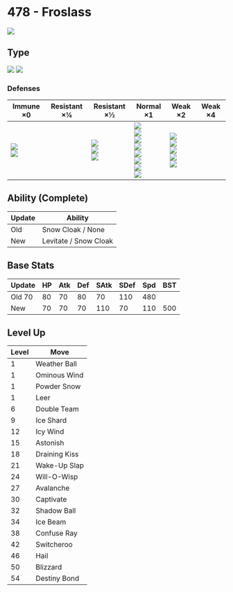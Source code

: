 # 478 - Froslass
![][478]

## Type

![][ice]  ![][ghost]

### Defenses

Immune ×0                        | Resistant ×¼ | Resistant ×½                            | Normal ×1                                                                                                                | Weak ×2                                                             | Weak ×4
---                              | ---          | ---                                     | ---                                                                                                                      | ---                                                                 | ---
![][normal]<br>![][fighting]<br> | &nbsp;       | ![][poison]<br>![][bug]<br>![][ice]<br> | ![][flying]<br>![][ground]<br>![][water]<br>![][grass]<br>![][electric]<br>![][psychic]<br>![][dragon]<br>![][fairy]<br> | ![][rock]<br>![][ghost]<br>![][steel]<br>![][fire]<br>![][dark]<br> | &nbsp;

## Ability (Complete)

Update | Ability
---    | ---
Old    | Snow Cloak / None
New    | Levitate / Snow Cloak

## Base Stats

Update     | HP  | Atk | Def | SAtk | SDef | Spd | BST
---        | --- | --- | --- | ---  | ---  | --- | ---
Old     70 | 80  | 70  | 80  | 70   | 110  | 480 | &nbsp;
New        | 70  | 70  | 70  | 110  | 70   | 110 | 500

## Level Up

Level | Move
---   | ---
1     | Weather Ball
1     | Ominous Wind
1     | Powder Snow
1     | Leer
6     | Double Team
9     | Ice Shard
12    | Icy Wind
15    | Astonish
18    | Draining Kiss
21    | Wake-Up Slap
24    | Will-O-Wisp
27    | Avalanche
30    | Captivate
32    | Shadow Ball
34    | Ice Beam
38    | Confuse Ray
42    | Switcheroo
46    | Hail
50    | Blizzard
54    | Destiny Bond

[478]: ../img/pokemon/478.png
[normal]: ../img/types/normal.png
[fire]: ../img/types/fire.png
[fighting]: ../img/types/fighting.png
[water]: ../img/types/water.png
[flying]: ../img/types/flying.png
[grass]: ../img/types/grass.png
[poison]: ../img/types/poison.png
[electric]: ../img/types/electric.png
[ground]: ../img/types/ground.png
[psychic]: ../img/types/psychic.png
[rock]: ../img/types/rock.png
[ice]: ../img/types/ice.png
[bug]: ../img/types/bug.png
[dragon]: ../img/types/dragon.png
[ghost]: ../img/types/ghost.png
[dark]: ../img/types/dark.png
[steel]: ../img/types/steel.png
[fairy]: ../img/types/fairy.png
